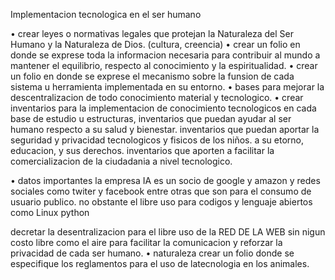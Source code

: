 Implementacion tecnologica en el ser humano


• crear leyes o normativas legales que protejan la Naturaleza del Ser Humano y la Naturaleza de Dios. (cultura, creencia)
• crear un folio en donde se exprese toda la informacion necesaria para contribuir al mundo a mantener el equilibrio, respecto al conocimiento y la espiritualidad.
• crear un folio en donde se exprese el mecanismo sobre la funsion de cada sistema u herramienta implementada en su entorno.
• bases para mejorar la descentralizacion de todo conocimiento material y tecnologico.
• crear inventarios para la implementacion de conocimiento tecnologicos en cada base de estudio u estructuras,
inventarios que puedan ayudar al ser humano respecto a su salud y bienestar.
inventarios que puedan aportar la seguridad y privacidad tecnologicos y fisicos de los niños. a su etorno, educacion, y sus derechos.
inventarios que aporten a facilitar la comercializacion de la ciudadania a nivel tecnologico.



•  datos importantes la empresa IA es un socio de google y amazon y redes sociales como twiter y facebook entre otras que son para el consumo de usuario publico.
no obstante el libre uso para codigos y lenguaje abiertos como Linux python  

decretar la desentralizacion para el libre uso de la RED DE LA WEB sin nigun costo libre como el aire para facilitar la comunicacion y reforzar la privacidad de cada ser humano.
• naturaleza
crear un folio donde se especifique los reglamentos para el uso de latecnologia en los animales.